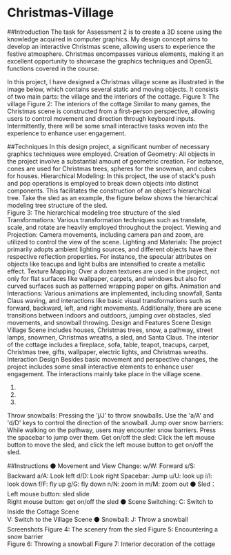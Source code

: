 # Christmas-Village

##Introduction 
The task for Assessment 2 is to create a 3D scene using the knowledge acquired in computer 
graphics. My design concept aims to develop an interactive Christmas scene, allowing users 
to experience the festive atmosphere. Christmas encompasses various elements, making it an 
excellent opportunity to showcase the graphics techniques and OpenGL functions covered in 
the course. 

In this project, I have designed a Christmas village scene as illustrated in the image below, 
which contains several static and moving objects. It consists of two main parts: the village and 
the interiors of the cottage. 
Figure 1: The village 
Figure 2: The interiors of the cottage 
Similar to many games, the Christmas scene is constructed from a first-person perspective, 
allowing users to control movement and direction through keyboard inputs. Intermittently, 
there will be some small interactive tasks woven into the experience to enhance user 
engagement. 


##Techniques 
In this design project, a significant number of necessary graphics techniques were employed. 
Creation of Geometry: All objects in the project involve a substantial amount of geometric 
creation. For instance, cones are used for Christmas trees, spheres for the snowman, and 
cubes for houses. 
Hierarchical Modeling: In this project, the use of stack's push and pop operations is 
employed to break down objects into distinct components. This facilitates the construction of 
an object's hierarchical tree. Take the sled as an example, the figure below shows the 
hierarchical modeling tree structure of the sled.  
Figure 3: The hierarchical modeling tree structure of the sled 
Transformations: Various transformation techniques such as translate, scale, and rotate are 
heavily employed throughout the project. 
Viewing and Projection: Camera movements, including camera pan and zoom, are utilized 
to control the view of the scene. 
Lighting and Materials: The project primarily adopts ambient lighting sources, and different 
objects have their respective reflection properties. For instance, the specular attributes on 
objects like teacups and light bulbs are intensified to create a metallic effect. 
Texture Mapping: Over a dozen textures are used in the project, not only for flat surfaces 
like wallpaper, carpets, and windows but also for curved surfaces such as patterned wrapping 
paper on gifts. 
Animation and Interactions: Various animations are implemented, including snowfall, Santa 
Claus waving, and interactions like basic visual transformations such as forward, backward, 
left, and right movements. Additionally, there are scene transitions between indoors and 
outdoors, jumping over obstacles, sled movements, and snowball throwing. 
Design and Features 
Scene Design 
Village Scene includes houses, Christmas trees, snow, a pathway, street lamps, snowmen, 
Christmas wreaths, a sled, and Santa Claus. 
The interior of the cottage includes a fireplace, sofa, table, teapot, teacups, carpet, Christmas 
tree, gifts, wallpaper, electric lights, and Christmas wreaths. 
Interaction Design 
Besides basic movement and perspective changes, the project includes some small interactive 
elements to enhance user engagement. The interactions mainly take place in the village scene. 
 
1. 
2. 
3. 
Throw snowballs: Pressing the 'j/J' to throw snowballs. Use the 'a/A' and 'd/D' keys to 
control the direction of the snowball. 
Jump over snow barriers: While walking on the pathway, users may encounter snow 
barriers. Press the spacebar to jump over them. 
Get on/off the sled: Click the left mouse button to move the sled, and click the left 
mouse button to get on/off the sled.


##Instructions 
⚫ Movement and View Change: 
w/W: Forward  s/S: Backward  a/A: Look left  d/D: Look right  Spacebar: Jump 
u/U: look up  i/I: look down  f/F: fly up  g/G: fly down  n/N: zoom in  m/M: zoom out 
⚫ Sled： 
Left mouse button: sled slide    
Right mouse button: get on/off the sled 
⚫ Scene Switching: 
C: Switch to Inside the Cottage Scene    
V: Switch to the Village Scene 
⚫ Snowball: 
J: Throw a snowball 
Screenshots 
Figure 4: The scenery from the sled 
Figure 5: Encountering a snow barrier             
Figure 6: Throwing a snowball 
Figure 7: Interior decoration of the cottage
